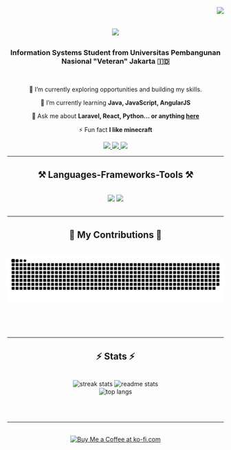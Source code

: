 <img align="right" src="https://visitor-badge.laobi.icu/badge?page_id=radincuyy.radincuyy" />

<h1 align="center">
    <img src="https://readme-typing-svg.herokuapp.com?font=Fira+Code&duration=3000&pause=500&width=435&lines=Hello!;I'm+Radinka+from+Indonesia" />
</h1>

<h3 align="center">Information Systems Student from Universitas Pembangunan Nasional "Veteran" Jakarta 🇮🇩</h3>

<br/>

<div align="center">
 
 🔭 I’m currently exploring opportunities and building my skills.
 
 🌱 I’m currently learning **Java, JavaScript, AngularJS**

💬 Ask me about **Laravel, React, Python... or anything [here](https://github.com/radincuyy/radincuyy/issues)**

⚡ Fun fact **I like minecraft**

 </div>
 
<div align="center"> 
  <a href="mailto:radinka.alifasya@gmail.com">
    <img src="https://img.shields.io/badge/Gmail-333333?style=for-the-badge&logo=gmail&logoColor=red" />
  </a>
  <a href="https://www.linkedin.com/in/radinka-alifasya-dinova-a683b7270/" target="_blank">
    <img src="https://img.shields.io/badge/LinkedIn-0077B5?style=for-the-badge&logo=linkedin&logoColor=white" target="_blank" />
  </a>
  <a href="https://radincuyy.vercel.app/" target="_blank">
     <img src="https://img.shields.io/badge/Google-Connect-brightgreen?style=for-the-badge&labelColor=black&logo=google" /> <!-- sqlite, safari, google-chrome are other good icon options -->
  </a>
</div>

 <hr/>
 
<h2 align="center">⚒️ Languages-Frameworks-Tools ⚒️</h2>
<br/>
<div align="center">
    <img src="https://skillicons.dev/icons?i=react,bootstrap,,html,css,vscode,github,figma,tailwind,git" />
    <img src="https://skillicons.dev/icons?i=nodejs,python,javascript,typescript,c,java,nextjs,mysql" /><br>
</div>

<br/>
<hr/>

<div align="center">
  <h2>🐍 My Contributions 🐍</h2>
  <br>
  <img alt="snake eating my contributions" src="https://raw.githubusercontent.com/salesp07/salesp07/output/github-contribution-grid-snake.svg" />
  
  <br/><br/><br/>
</div>

<hr/>

<h2 align="center">⚡ Stats ⚡</h2>
<br>
<div align=center>
  <img width=390 src="https://github-readme-streak-stats-salesp07.vercel.app/?user=salesp07&count_private=true&theme=react&border_radius=10" alt="streak stats"/>
  <img width=390 src="https://github-readme-stats-salesp07.vercel.app/api?username=salesp07&count_private=true&show_icons=true&theme=react&rank_icon=github&border_radius=10" alt="readme stats" />
  <br/>
  <img width=325 align="center" src="https://github-readme-stats-salesp07.vercel.app/api/top-langs/?username=salesp07&hide=HTML&langs_count=8&layout=compact&theme=react&border_radius=10&size_weight=0.5&count_weight=0.5&exclude_repo=github-readme-stats" alt="top langs" />
</div>

<br/><br/>

<hr/>

<br/>

<div align="center">
<a href='https://ko-fi.com/V7V4RAK9C' target='_blank'><img height='64' style='border:0px;height:64px;' src='https://storage.ko-fi.com/cdn/kofi1.png?v=3' border='0' alt='Buy Me a Coffee at ko-fi.com' /></a>
</div>

<br/>

